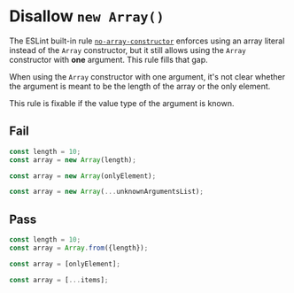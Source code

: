 # Disallow `new Array()`

<!-- Do not manually modify RULE_NOTICE part -->
<!-- RULE_NOTICE_START -->
<!-- RULE_NOTICE_END -->

The ESLint built-in rule [`no-array-constructor`](https://eslint.org/docs/rules/no-array-constructor) enforces using an array literal instead of the `Array` constructor, but it still allows using the `Array` constructor with **one** argument. This rule fills that gap.

When using the `Array` constructor with one argument, it's not clear whether the argument is meant to be the length of the array or the only element.

This rule is fixable if the value type of the argument is known.

## Fail

```js
const length = 10;
const array = new Array(length);
```

```js
const array = new Array(onlyElement);
```

```js
const array = new Array(...unknownArgumentsList);
```

## Pass

```js
const length = 10;
const array = Array.from({length});
```

```js
const array = [onlyElement];
```

```js
const array = [...items];
```
